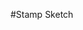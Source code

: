 #Stamp Sketch
        <script src="../lib/processing.min.js"></script>
        <canvas data-processing-sources="Stamp_sketch.pde"></canvas>
